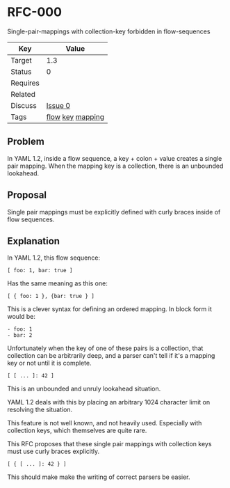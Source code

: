 RFC-000
=======

Single-pair-mappings with collection-key forbidden in flow-sequences


| Key | Value |
| --- | --- |
| Target | 1.3 |
| Status | 0 |
| Requires | |
| Related | |
| Discuss | [Issue 0](../../issues/0) |
| Tags | [flow]() [key]() [mapping]() |


## Problem

In YAML 1.2, inside a flow sequence, a key + colon + value creates a single pair mapping.
When the mapping key is a collection, there is an unbounded lookahead.


## Proposal

Single pair mappings must be explicitly defined with curly braces inside of flow sequences.


## Explanation

In YAML 1.2, this flow sequence:
```
[ foo: 1, bar: true ]
```

Has the same meaning as this one:
```
[ { foo: 1 }, {bar: true } ]
```

This is a clever syntax for defining an ordered mapping.
In block form it would be:
```
- foo: 1
- bar: 2
```

Unfortunately when the key of one of these pairs is a collection, that collection can be arbitrarily deep, and a parser can't tell if it's a mapping key or not until it is complete.
```
[ [ ... ]: 42 ]
```

This is an unbounded and unruly lookahead situation.

YAML 1.2 deals with this by placing an arbitrary 1024 character limit on resolving the situation.

This feature is not well known, and not heavily used.
Especially with collection keys, which themselves are quite rare.

This RFC proposes that these single pair mappings with collection keys must use curly braces explicitly.
```
[ { [ ... ]: 42 } ]
```

This should make make the writing of correct parsers be easier.
